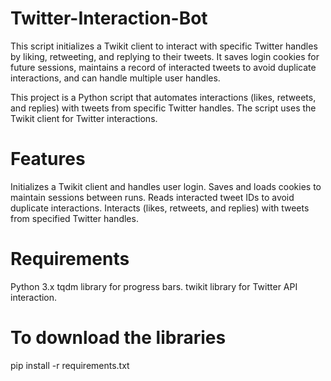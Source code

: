 # Twitter-Interaction-Bot
This script initializes a Twikit client to interact with specific Twitter handles by liking, retweeting, and replying to their tweets. It saves login cookies for future sessions, maintains a record of interacted tweets to avoid duplicate interactions, and can handle multiple user handles.

This project is a Python script that automates interactions (likes, retweets, and replies) with tweets from specific Twitter handles. The script uses the Twikit client for Twitter interactions.

# Features
Initializes a Twikit client and handles user login.
Saves and loads cookies to maintain sessions between runs.
Reads interacted tweet IDs to avoid duplicate interactions.
Interacts (likes, retweets, and replies) with tweets from specified Twitter handles.

# Requirements
Python 3.x
tqdm library for progress bars.
twikit library for Twitter API interaction.

# To download the libraries
pip install -r requirements.txt
